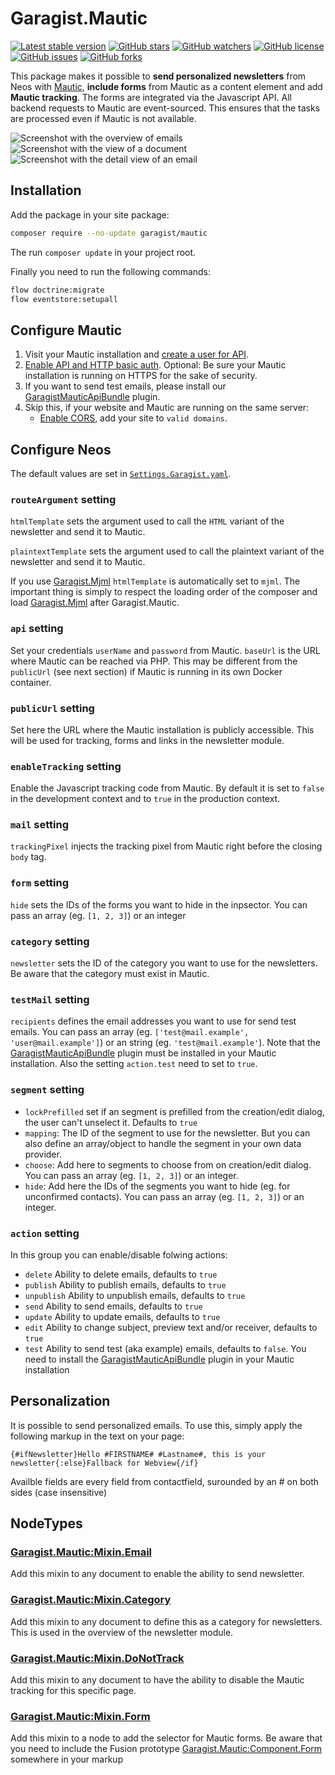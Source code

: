 # Garagist.Mautic

[![Latest stable version]][packagist] [![GitHub stars]][stargazers] [![GitHub watchers]][subscription]
[![GitHub license]][license] [![GitHub issues]][issues] [![GitHub forks]][network]

This package makes it possible to **send personalized newsletters** from Neos with [Mautic], **include forms** from
Mautic as a content element and add **Mautic tracking**. The forms are integrated via the Javascript API. All backend
requests to Mautic are event-sourced. This ensures that the tasks are processed even if Mautic is not available.

![Screenshot with the overview of emails](https://user-images.githubusercontent.com/4510166/192508665-7dded40f-34e4-4035-b794-ca42eb8f12f0.png)
![Screenshot with the view of a document](https://user-images.githubusercontent.com/4510166/192508719-a5c3e5c0-4994-4e24-b989-0943cce25ec6.png)
![Screenshot with the detail view of an email](https://user-images.githubusercontent.com/4510166/192508772-b8958a6b-fc75-4d78-8b4d-756395e4d8a5.png)

## Installation

Add the package in your site package:

```bash
composer require --no-update garagist/mautic
```

The run `composer update` in your project root.

Finally you need to run the following commands:

```bash
flow doctrine:migrate
flow eventstore:setupall
```

## Configure Mautic

1. Visit your Mautic installation and [create a user for API].
2. [Enable API and HTTP basic auth]. Optional: Be sure your Mautic installation is running on HTTPS for the sake of
   security.
3. If you want to send test emails, please install our [GaragistMauticApiBundle] plugin.
4. Skip this, if your website and Mautic are running on the same server:
   - [Enable CORS], add your site to `valid domains`.

## Configure Neos

The default values are set in [`Settings.Garagist.yaml`].

### `routeArgument` setting

`htmlTemplate` sets the argument used to call the `HTML` variant of the newsletter and send it to Mautic.

`plaintextTemplate` sets the argument used to call the plaintext variant of the newsletter and send it to Mautic.

If you use [Garagist.Mjml] `htmlTemplate` is automatically set to `mjml`. The important thing is simply to respect the
loading order of the composer and load [Garagist.Mjml] after Garagist.Mautic.

### `api` setting

Set your credentials `userName` and `password` from Mautic. `baseUrl` is the URL where Mautic can be reached via PHP.
This may be different from the `publicUrl` (see next section) if Mautic is running in its own Docker container.

### `publicUrl` setting

Set here the URL where the Mautic installation is publicly accessible. This will be used for tracking, forms and links
in the newsletter module.

### `enableTracking` setting

Enable the Javascript tracking code from Mautic. By default it is set to `false` in the development context and to
`true` in the production context.

### `mail` setting

`trackingPixel` injects the tracking pixel from Mautic right before the closing `body` tag.

### `form` setting

`hide` sets the IDs of the forms you want to hide in the inpsector. You can pass an array (eg. `[1, 2, 3]`) or an
integer

### `category` setting

`newsletter` sets the ID of the category you want to use for the newsletters. Be aware that the category must exist in
Mautic.

### `testMail` setting

`recipients` defines the email addresses you want to use for send test emails. You can pass an array (eg.
`['test@mail.example', 'user@mail.example']`) or an string (eg. `'test@mail.example'`). Note that the
[GaragistMauticApiBundle] plugin must be installed in your Mautic installation. Also the setting `action.test` need to
set to `true`.

### `segment` setting

- `lockPrefilled` set if an segment is prefilled from the creation/edit dialog, the user can't unselect it. Defaults to
  `true`
- `mapping`: The ID of the segment to use for the newsletter. But you can also define an array/object to handle the
  segment in your own data provider.
- `choose`: Add here to segments to choose from on creation/edit dialog. You can pass an array (eg. `[1, 2, 3]`) or an
  integer.
- `hide`: Add here the IDs of the segments you want to hide (eg. for unconfirmed contacts). You can pass an array (eg.
  `[1, 2, 3]`) or an integer.

### `action` setting

In this group you can enable/disable folwing actions:

- `delete` Ability to delete emails, defaults to `true`
- `publish` Ability to publish emails, defaults to `true`
- `unpublish` Ability to unpublish emails, defaults to `true`
- `send` Ability to send emails, defaults to `true`
- `update` Ability to update emails, defaults to `true`
- `edit` Ability to change subject, preview text and/or receiver, defaults to `true`
- `test` Ability to send test (aka example) emails, defaults to `false`. You need to install the
  [GaragistMauticApiBundle] plugin in your Mautic installation

## Personalization

It is possible to send personalized emails. To use this, simply apply the following markup in the text on your page:

```
{#ifNewsletter}Hello #FIRSTNAME# #Lastname#, this is your newsletter{:else}Fallback for Webview{/if}
```

Availble fields are every field from contactfield, surounded by an # on both sides (case insensitive)

## NodeTypes

### [Garagist.Mautic:Mixin.Email]

Add this mixin to any document to enable the ability to send newsletter.

### [Garagist.Mautic:Mixin.Category]

Add this mixin to any document to define this as a category for newsletters. This is used in the overview of the
newsletter module.

### [Garagist.Mautic:Mixin.DoNotTrack]

Add this mixin to any document to have the ability to disable the Mautic tracking for this specific page.

### [Garagist.Mautic:Mixin.Form]

Add this mixin to a node to add the selector for Mautic forms. Be aware that you need to include the Fusion prototype
[Garagist.Mautic:Component.Form] somewhere in your markup

[packagist]: https://packagist.org/packages/garagist/mautic
[latest stable version]: https://poser.pugx.org/garagist/mautic/v/stable
[github issues]: https://img.shields.io/github/issues/Garagist/Garagist.Mautic
[issues]: https://github.com/Garagist/Garagist.Mautic/issues
[github forks]: https://img.shields.io/github/forks/Garagist/Garagist.Mautic
[network]: https://github.com/Garagist/Garagist.Mautic/network
[github stars]: https://img.shields.io/github/stars/Garagist/Garagist.Mautic
[stargazers]: https://github.com/Garagist/Garagist.Mautic/stargazers
[github license]: https://img.shields.io/github/license/Garagist/Garagist.Mautic
[license]: LICENSE
[github watchers]: https://img.shields.io/github/watchers/Garagist/Garagist.Mautic.svg
[subscription]: https://github.com/Garagist/Garagist.Mautic/subscription
[mautic]: https://www.mautic.org
[`settings.garagist.yaml`]: Configuration/Settings.Garagist.yaml
[garagist.mjml]: https://github.com/Garagist/Garagist.Mjml
[create a user for api]: https://docs.acquia.com/campaign-studio/settings/users-roles/
[enable api and http basic auth]: https://docs.acquia.com/campaign-studio/settings/api-quick-start/
[enable cors]: https://docs.acquia.com/campaign-studio/settings/configuration/#cors-settings
[garagistmauticapibundle]: https://github.com/Garagist/GaragistMauticApiBundle
[garagist.mautic:mixin.email]: NodeTypes/Mixin/Email.yaml
[garagist.mautic:mixin.category]: NodeTypes/Mixin/Category.yaml
[garagist.mautic:mixin.donottrack]: NodeTypes/Mixin/DoNotTrack.yaml
[garagist.mautic:mixin.form]: NodeTypes/Mixin/Form.yaml
[garagist.mautic:component.form]: Resources/Private/Fusion/Component/Form.fusion
